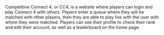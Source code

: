 Competitive Connect 4, or CC4, is a website where players can login and play Connect 4 with others. Players enter a queue where they will be matched with other players, then they are able to play live with the user with whom they were matched. Players can see their profile to check their rank and edit their account, as well as a leaderboard on the home page.
